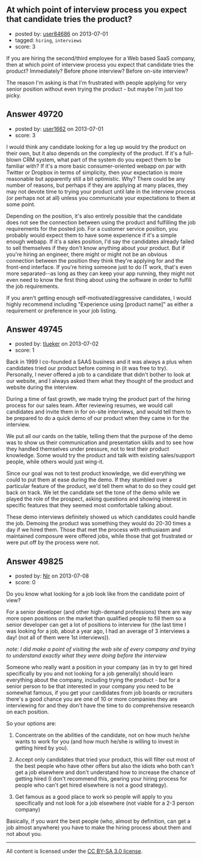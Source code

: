 ## At which point of interview process you expect that candidate tries the product?

- posted by: [user84686](https://stackexchange.com/users/-1/11606-user84686) on 2013-07-01
- tagged: `hiring`, `interviews`
- score: 3

If you are hiring the second/third employee for a Web based SaaS company, then at which point of interview process you expect that candidate tries the product? Immediately? Before phone interview? Before on-site interview?

The reason I'm asking is that I'm frustrated with people applying for very senior position without even trying the product - but maybe I'm just too picky. 


## Answer 49720

- posted by: [user1662](https://stackexchange.com/users/-1/1662-user1662) on 2013-07-01
- score: 3

I would think any candidate looking for a leg up would try the product on their own, but it also depends on the complexity of the product.  If it's a full-blown CRM system, what part of the system do you expect them to be familiar with?  If it's a more basic consumer-oriented webapp on par with Twitter or Dropbox in terms of simplicity, then your expectation is more reasonable but apparently still a bit optimistic. Why? There could be any number of reasons, but perhaps if they are applying at many places, they may not devote time to trying your product until late in the interview process (or perhaps not at all) unless you communicate your expectations to them at some point.

Depending on the position, it's also entirely possible that the candidate does not see the connection between using the product and fulfilling the job requirements for the posted job.  For a customer service position, you probably would expect them to have some experience if it's a simple enough webapp.  If it's a sales position, I'd say the candidates already failed to sell themselves if they don't know anything about your product.  But if you're hiring an engineer, there might or might not be an obvious connection between the position they think they're applying for and the front-end interface.  If you're hiring someone just to do IT work, that's even more separated--as long as they can keep your app running, they might not even need to know the first thing about using the software in order to fulfill the job requirements.

If you aren't getting enough self-motivated/aggressive candidates, I would highly recommend including "Experience using [product name]" as either a requirement or preference in your job listing.


## Answer 49745

- posted by: [tlueker](https://stackexchange.com/users/-1/26339-tlueker) on 2013-07-02
- score: 1

Back in 1999 I co-founded a SAAS business and it was always a plus when candidates tried our product before coming in (it was free to try).  Personally, I never offered a job to a candidate that didn't bother to look at our website, and I always asked them what they thought of the product and website during the interview.  

During a time of fast growth, we made trying the product part of the hiring process for our sales team. After reviewing resumes, we would call candidates and invite them in for on-site interviews, and would tell them to be prepared to do a quick demo of our product when they came in for the interview.  

We put all our cards on the table, telling them that the purpose of the demo was to show us their communication and presentation skills and to see how they handled themselves under pressure, not to test their product knowledge.  Some would try the product and talk with existing sales/support people, while others would just wing-it.

Since our goal was not to test product knowledge, we did everything we could to put them at ease during the demo.  If they stumbled over a particular feature of the product, we'd tell them what to do so they could get back on track. We let the candidate set the tone of the demo while we played the role of the prospect, asking questions and showing interest in specific features that they seemed most comfortable talking about.  

These demo interviews definitely showed us which candidates could handle the job.  Demoing the product was something they would do 20-30 times a day if we hired them. Those that met the process with enthusiasm and maintained composure were offered jobs, while those that got frustrated or were put off by the process were not.



## Answer 49825

- posted by: [Nir](https://stackexchange.com/users/-1/4237-nir) on 2013-07-08
- score: 0

Do you know what looking for a job look like from the candidate point of view?

For a senior developer (and other high-demand professions) there are way more open positions on the market than qualified people to fill them so a senior developer can get a lot of positions to interview for (the last time I was looking for a job, about a year ago, I had an average of 3 interviews a day! (not all of them were 1st interviews)).

*note: I did make a point of visiting the web site of every company and trying to understand exactly what they were doing before the interview*

Someone who really want a position in your company (as in try to get hired specifically by you and not looking for a job generally) should learn everything about the company, including trying the product - but for a senior person to be that interested in your company you need to be somewhat famous, if you get your candidates from job boards or recruiters there's a good chance you are one of 10 or more companies they are interviewing for and they don't have the time to do comprehensive research on each position.

So your options are:

1. Concentrate on the abilities of the candidate, not on how much he/she wants to work for you (and how much he/she is willing to invest in getting hired by you).

2. Accept only candidates that tried your product, this will filter out most of the best people who have other offers but also the idiots who both can't get a job elsewhere and don't understand how to increase the chance of getting hired (I don't recommend this, gearing your hiring process for people who can't get hired elsewhere is not a good strategy).

3. Get famous as a good place to work so people will apply to you specifically and not look for a job elsewhere (not viable for a 2-3 person company)

Basically, if you want the best people (who, almost by definition, can get a job almost anywhere) you have to make the hiring process about them and not about you.






---

All content is licensed under the [CC BY-SA 3.0 license](https://creativecommons.org/licenses/by-sa/3.0/).
